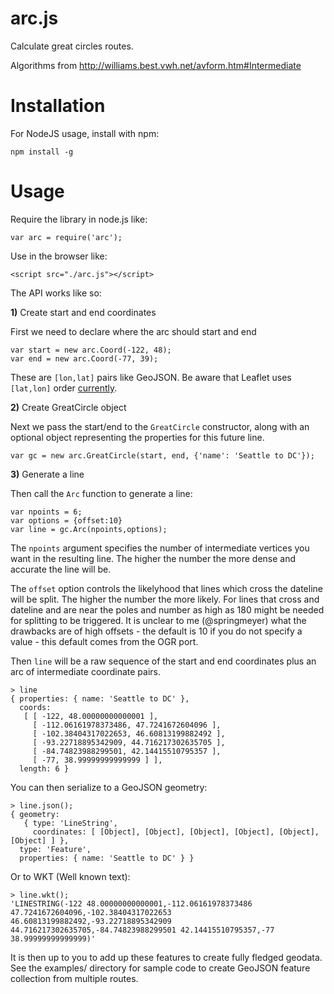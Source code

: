 # arc.js

Calculate great circles routes.

Algorithms from http://williams.best.vwh.net/avform.htm#Intermediate


# Installation

For NodeJS usage, install with npm:

    npm install -g


# Usage

Require the library in node.js like:

    var arc = require('arc');

Use in the browser like:

    <script src="./arc.js"></script>

The API works like so:

**1)** Create start and end coordinates

First we need to declare where the arc should start and end

    var start = new arc.Coord(-122, 48);
    var end = new arc.Coord(-77, 39);

These are `[lon,lat]` pairs like GeoJSON. Be aware that Leaflet uses `[lat,lon]` order [currently](https://github.com/Leaflet/Leaflet/issues/1455).

**2)** Create GreatCircle object

Next we pass the start/end to the `GreatCircle` constructor, along with an optional object representing the properties for this future line.

    var gc = new arc.GreatCircle(start, end, {'name': 'Seattle to DC'});

**3)** Generate a line

Then call the `Arc` function to generate a line:

    var npoints = 6;
    var options = {offset:10}
    var line = gc.Arc(npoints,options);

The `npoints` argument specifies the number of intermediate vertices you want in the resulting line. The higher the number the more dense and accurate the line will be.

The `offset` option controls the likelyhood that lines which cross the dateline will be split. The higher the number the more likely. For lines that cross and dateline and are near the poles and number as high as 180 might be needed for splitting to be triggered. It is unclear to me (@springmeyer) what the drawbacks are of high offsets - the default is 10 if you do not specify a value - this default comes from the OGR port.

Then `line` will be a raw sequence of the start and end coordinates plus an arc of
intermediate coordinate pairs.

    > line
    { properties: { name: 'Seattle to DC' },
      coords: 
       [ [ -122, 48.00000000000001 ],
         [ -112.06161978373486, 47.7241672604096 ],
         [ -102.38404317022653, 46.60813199882492 ],
         [ -93.22718895342909, 44.716217302635705 ],
         [ -84.74823988299501, 42.14415510795357 ],
         [ -77, 38.99999999999999 ] ],
      length: 6 }

You can then serialize to a GeoJSON geometry:

    > line.json();
    { geometry: 
       { type: 'LineString',
         coordinates: [ [Object], [Object], [Object], [Object], [Object], [Object] ] },
      type: 'Feature',
      properties: { name: 'Seattle to DC' } }
    

Or to WKT (Well known text):

    > line.wkt();
    'LINESTRING(-122 48.00000000000001,-112.06161978373486 47.7241672604096,-102.38404317022653 46.60813199882492,-93.22718895342909 44.716217302635705,-84.74823988299501 42.14415510795357,-77 38.99999999999999)'
    

It is then up to you to add up these features to create fully fledged geodata. See the examples/ directory for sample code to create GeoJSON feature collection from multiple routes.
